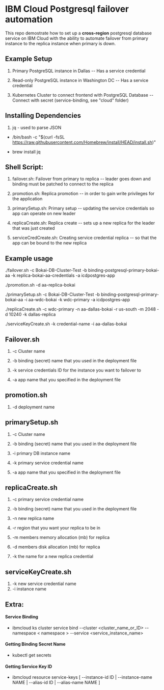 
# IBM Cloud Postgresql failover automation

This repo demostrate how to set up a **cross-region** postgresql database service on IBM Cloud with the ability to automate failover from primary instance to the replica instance when primary is down.
  

## Example Setup

1. Primary PostgreSQL instance in Dallas
    -- Has a service credential

2. Read-only PostgreSQL instance in Washington DC
    -- Has a service credential

3. Kubernetes Cluster to connect frontend with PostgreSQL Database
    -- Connect with secret (service-binding, see "cloud" folder)
  

## Installing Dependencies

1. jq - used to parse JSON

* /bin/bash -c "$(curl -fsSL https://raw.githubusercontent.com/Homebrew/install/HEAD/install.sh)"

* brew install jq

 ## Shell Script:
 1. failover.sh: Failover from primary to replica
    -- leader goes down and binding must be patched to connect to the replica  

2. promotion.sh: Replica promotion
    -- in order to gain write privileges for the application  

3. primarySetup.sh: Primary setup
    -- updating the service credentials so app can operate on new leader  

4. replicaCreate.sh: Replica create
    -- sets up a new replica for the leader that was just created  

5. serviceCredCreate.sh: Creating service credential replica
    -- so that the app can be bound to the new replica

## Example usage    
./failover.sh -c Bokai-DB-Cluster-Test -b binding-postgresql-primary-bokai-aa -k replica-bokai-aa-credentials -a icdpostgres-app

./promotion.sh -d aa-replica-bokai

./primarySetup.sh -c Bokai-DB-Cluster-Test -b binding-postgresql-primary-bokai-aa -i aa-wdc-bokai -k wdc-primary -a icdpostgres-app

./replicaCreate.sh -c wdc-primary -n aa-dallas-bokai -r us-south -m 2048 -d 10240 -k dallas-replica

./serviceKeyCreate.sh -k credential-name -i aa-dallas-bokai

## Failover.sh


1. -c Cluster name

2. -b binding (secret) name that you used in the deployment file

3. -k service credentials ID for the instance you want to failover to

4. -a app name that you specified in the deployment file



## promotion.sh

1. -d deployment name

  
## primarySetup.sh

1. -c Cluster name

2. -b binding (secret) name that you used in the deployment file

3. -i primary DB instance name
4. -k primary service credential name

5. -a app name that you specified in the deployment file

## replicaCreate.sh

1. -c primary service credential name

2. -b binding (secret) name that you used in the deployment file

3. -n new replica name
4. -r region that you want your replica to be in
5. -m members memory allocation (mb) for replica
6. -d members disk allocation (mb) for replica
7. -k the name for a new replica credential
## serviceKeyCreate.sh

1. -k new service credential name
2. -i instance name
  
## Extra:

#### Service Binding

* ibmcloud ks cluster service bind --cluster <cluster_name_or_ID> --namespace < namespace > --service <service_instance_name>

  

#### Getting Binding Secret Name

* kubectl get secrets



#### Getting Service Key ID

* ibmcloud resource service-keys [ --instance-id ID | --instance-name NAME | --alias-id ID | --alias-name NAME ]
